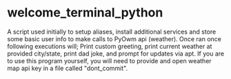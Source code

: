 # welcome_terminal_python
A script used initially to setup aliases, install additional services and store some basic user info to make calls to PyOwm api (weather). 
Once ran once following executions will; 
                                        Print custom greeting, 
                                        print current weather at provided city/state, 
                                        print dad joke, 
                                        and prompt for updates via apt. 
If you are to use this program yourself, you will need to provide and open weather map api key in a file called "dont_commit". 

